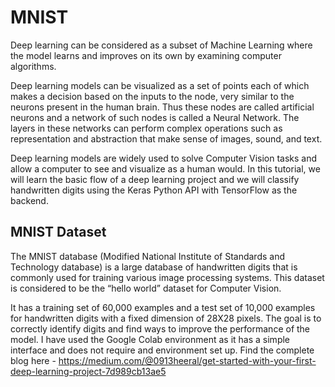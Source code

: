 # MNIST

Deep learning can be considered as a subset of Machine Learning where the model learns and improves on its own by examining computer algorithms.

Deep learning models can be visualized as a set of points each of which makes a decision based on the inputs to the node, very similar to the neurons present in the human brain. Thus these nodes are called artificial neurons and a network of such nodes is called a Neural Network. The layers in these networks can perform complex operations such as representation and abstraction that make sense of images, sound, and text.

Deep learning models are widely used to solve Computer Vision tasks and allow a computer to see and visualize as a human would. In this tutorial, we will learn the basic flow of a deep learning project and we will classify handwritten digits using the Keras Python API with TensorFlow as the backend.

## MNIST Dataset
The MNIST database (Modified National Institute of Standards and Technology database) is a large database of handwritten digits that is commonly used for training various image processing systems. This dataset is considered to be the “hello world” dataset for Computer Vision.

It has a training set of 60,000 examples and a test set of 10,000 examples for handwritten digits with a fixed dimension of 28X28 pixels. The goal is to correctly identify digits and find ways to improve the performance of the model. I have used the Google Colab environment as it has a simple interface and does not require and environment set up. 
Find the complete blog here - https://medium.com/@0913heeral/get-started-with-your-first-deep-learning-project-7d989cb13ae5
